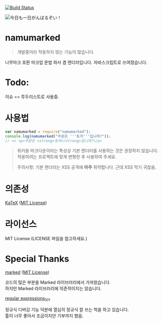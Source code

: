 [![Build Status](https://travis-ci.org/kkkyyy03/NamuMarked.svg?branch=master)](https://travis-ci.org/kkkyyy03/NamuMarked)

<img src="https://static.works.moe/~/@rp/今日も一日がんばるぞい！.png" alt="今日も一日がんばるぞい！"/>

# namumarked

> 개발중이라 작동하지 않는 기능이 많습니다.

나무마크 호환 마크업 문법 파서 겸 렌더러입니다. 자바스크립트로 쓰여졌습니다.

# Todo:
이슈 == 투두리스트로 사용중.

# 사용법
```javascript
var namumarked = require("namumarked");
console.log(namumarked("주문은 '''토끼'''입니까?"));
// => <p>주문은 <strong>토끼</strong>입니까?</p>
```

> 위키용 마크다운이라는 특성상 기본 렌더러를 사용하는 것은 권장하지 않습니다.
> 적용하려는 프로젝트에 맞게 변형한 후 사용하여 주세요.
> 
> 주의사항: 기본 렌더러는 XSS 공격에 **아주** 취약합니다.
> 근데 XSS 막기 귀찮음.

# 의존성
[KaTeX](https://github.com/Khan/KaTeX) ([MIT License](https://github.com/Khan/KaTeX/blob/master/LICENSE.txt))

# 라이선스
MIT License (LICENSE 파일을 참고하세요.)

# Special Thanks
[marked](https://github.com/chjj/marked) ([MIT License](https://raw.githubusercontent.com/chjj/marked/master/LICENSE))

코드의 많은 부분을 Marked 라이브러리에서 가져왔습니다.  
하지만 Marked 라이브러리에 의존적이지는 않습니다.

[regular expressions<sub>101</sub>](https://regex101.com/)

정규식 디버깅 기능 덕분에 열심히 정규식 잘 쓰는 척을 하고 있습니다.  
툴이 너무 좋아서 조금이지만 기부까지 했음.

